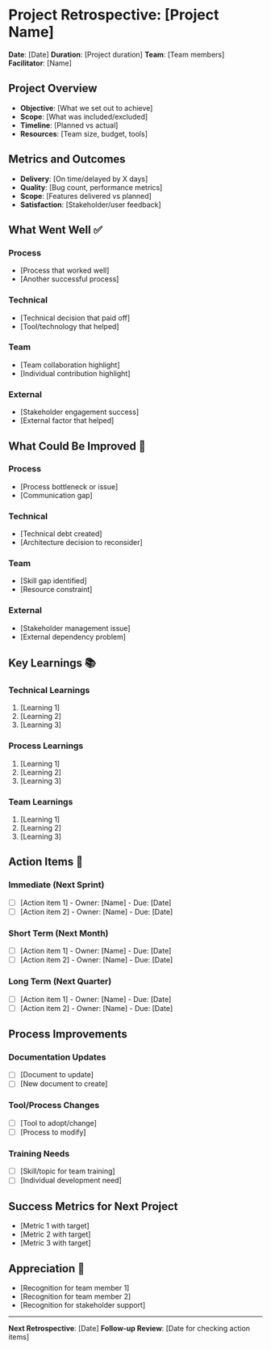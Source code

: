 # Project Retrospective: [Project Name]

**Date**: [Date]
**Duration**: [Project duration]
**Team**: [Team members]
**Facilitator**: [Name]

## Project Overview
- **Objective**: [What we set out to achieve]
- **Scope**: [What was included/excluded]
- **Timeline**: [Planned vs actual]
- **Resources**: [Team size, budget, tools]

## Metrics and Outcomes
- **Delivery**: [On time/delayed by X days]
- **Quality**: [Bug count, performance metrics]
- **Scope**: [Features delivered vs planned]
- **Satisfaction**: [Stakeholder/user feedback]

## What Went Well ✅

### Process
- [Process that worked well]
- [Another successful process]

### Technical
- [Technical decision that paid off]
- [Tool/technology that helped]

### Team
- [Team collaboration highlight]
- [Individual contribution highlight]

### External
- [Stakeholder engagement success]
- [External factor that helped]

## What Could Be Improved 🔄

### Process
- [Process bottleneck or issue]
- [Communication gap]

### Technical
- [Technical debt created]
- [Architecture decision to reconsider]

### Team
- [Skill gap identified]
- [Resource constraint]

### External
- [Stakeholder management issue]
- [External dependency problem]

## Key Learnings 📚

### Technical Learnings
1. [Learning 1]
2. [Learning 2]
3. [Learning 3]

### Process Learnings
1. [Learning 1]
2. [Learning 2]
3. [Learning 3]

### Team Learnings
1. [Learning 1]
2. [Learning 2]
3. [Learning 3]

## Action Items 🎯

### Immediate (Next Sprint)
- [ ] [Action item 1] - Owner: [Name] - Due: [Date]
- [ ] [Action item 2] - Owner: [Name] - Due: [Date]

### Short Term (Next Month)
- [ ] [Action item 1] - Owner: [Name] - Due: [Date]
- [ ] [Action item 2] - Owner: [Name] - Due: [Date]

### Long Term (Next Quarter)
- [ ] [Action item 1] - Owner: [Name] - Due: [Date]
- [ ] [Action item 2] - Owner: [Name] - Due: [Date]

## Process Improvements

### Documentation Updates
- [ ] [Document to update]
- [ ] [New document to create]

### Tool/Process Changes
- [ ] [Tool to adopt/change]
- [ ] [Process to modify]

### Training Needs
- [ ] [Skill/topic for team training]
- [ ] [Individual development need]

## Success Metrics for Next Project
- [Metric 1 with target]
- [Metric 2 with target]
- [Metric 3 with target]

## Appreciation 🙏
- [Recognition for team member 1]
- [Recognition for team member 2]
- [Recognition for stakeholder support]

---
**Next Retrospective**: [Date]
**Follow-up Review**: [Date for checking action items]